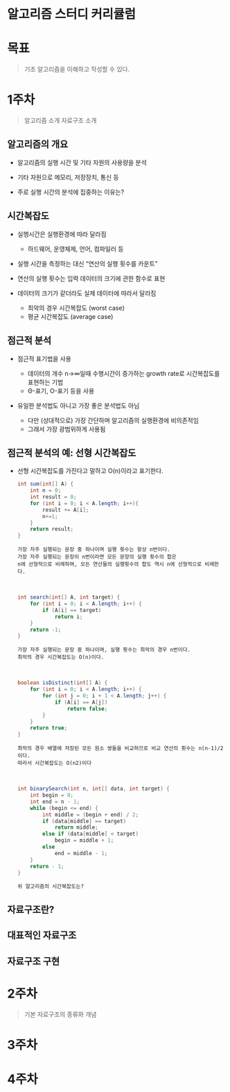 # 알고리즘 스터디 커리큘럼

# 목표
> 기초 알고리즘을 이해하고 작성할 수 있다.

# 1주차
> 알고리즘 소개
> 자료구조 소개

## 알고리즘의 개요
- 알고리즘의 실행 시간 및 기타 자원의 사용량을 분석

- 기타 자원으로 메모리, 저장장치, 통신 등

- 주로 실행 시간의 분석에 집중하는 이유는?

## 시간복잡도
- 실행시간은 실행환경에 따라 달라짐
  - 하드웨어, 운영체제, 언어, 컴파일러 등

- 실행 시간을 측정하는 대신 “연산의 실행 횟수를 카운트”

- 연산의 실행 횟수는 입력 데이터의 크기에 관한 함수로 표현

- 데이터의 크기가 같더라도 실제 데이터에 따라서 달라짐
  - 최악의 경우 시간복잡도 (worst case)
  - 평균 시간복잡도 (average case)

## 점근적 분석
- 점근적 표기법을 사용
  - 데이터의 개수 n→∞일때 수행시간이 증가하는 growth rate로 시간복잡도를 표현하는 기법
  - Θ-표기, Ο-표기 등을 사용

- 유일한 분석법도 아니고 가장 좋은 분석법도 아님
  - 다만 (상대적으로) 가장 간단하며 알고리즘의 실행환경에 비의존적임
  - 그래서 가장 광범위하게 사용됨

## 점근적 분석의 예: 선형 시간복잡도
- 선형 시간복잡도를 가진다고 말하고 O(n)이라고 표기한다.
    ```java
    int sum(int[] A) {
        int n = 0;
        int result = 0;
        for (int i = 0; i < A.length; i++){
            result += A[i];
            n+=1;
        }
        return result;
    }
    ```
    ```
    가장 자주 실행되는 문장 중 하나이며 실행 횟수는 항상 n번이다.
    가장 자주 실행되는 문장이 n번이라면 모든 문장의 실행 횟수의 합은
    n에 선형적으로 비례하며, 모든 연산들의 실행횟수의 합도 역시 n에 선형적으로 비례한다.
    ```

    <br>

    ```java
    int search(int[] A, int target) {
        for (int i = 0; i < A.length; i++) {
            if (A[i] == target)
                return i;
        }
        return -1;
    }
    ```
    ```
    가장 자주 실행되는 문장 중 하나이며, 실행 횟수는 최악의 경우 n번이다.
    최악의 경우 시간복잡도는 O(n)이다.
    ```

    <br>

    ```java
    boolean isDistinct(int[] A) {
        for (int i = 0; i < A.length; i++) {
            for (int j = 0; i + 1 < A.length; j++) {
                if (A[i] == A[j])
                    return false;
            }
        }
        return true;
    }
    ```
    ```
    최악의 경우 배열에 저장된 모든 원소 쌍들을 비교하므로 비교 연산의 횟수는 n(n-1)/2이다.
    따라서 시간복잡도는 O(n2)이다
    ```

    <br>

    ```java
    int binarySearch(int n, int[] data, int target) {
        int begin = 0;
        int end = n - 1;
        while (begin <= end) {
            int middle = (begin + end) / 2;
            if (data[middle] == target)
                return middle;
            else if (data[middle] < target)
                begin = middle + 1;
            else
                end = middle - 1;
        }
        return - 1;
    }
    ```
    ```
    위 알고리즘의 시간복잡도는?
    ```

## 자료구조란?

## 대표적인 자료구조

## 자료구조 구현

# 2주차
> 기본 자료구조의 종류와 개념

# 3주차
> 

# 4주차
> 